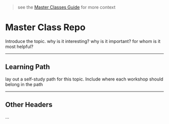 > see the [Master Classes Guide](https://home.hackyourfuture.be/master-classes) for more context

# Master Class Repo

Introduce the topic. why is it interesting? why is it important? for whom is it most helpful?

---

## Learning Path

lay out a self-study path for this topic. Include where each workshop should belong in the path

---

## Other Headers

...
